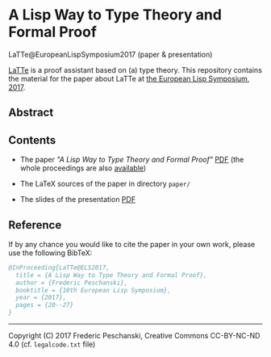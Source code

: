 # A Lisp Way to Type Theory and Formal Proof

LaTTe@EuropeanLispSymposium2017  (paper &amp; presentation)


[LaTTe](https://github.com/latte-central/LaTTe) is a proof assistant based on (a) type theory.
This repository contains the material for the paper about LaTTe at [the European Lisp Symposium, 2017](https://www.european-lisp-symposium.org/2017/index.html).

## Abstract

> 

## Contents

 - The paper *"A Lisp Way to Type Theory and Formal Proof"* [PDF]()
   (the whole proceedings are also [available](https://www.european-lisp-symposium.org/static/proceedings/2017.pdf))
 
 - The LaTeX sources of the paper in directory `paper/`
 
 - The slides of the presentation [PDF]()

## Reference

If by any chance you would like to cite the paper in your own work, please use the following BibTeX:

```bibtex
@InProceeding{LaTTe@ELS2017,
  title = {A Lisp Way to Type Theory and Formal Proof},
  author = {Frederic Peschanski},
  booktitle = {10th European Lisp Symposium},
  year = {2017},
  pages = {20--27} 
}
```

----
Copyright (C) 2017 Frederic Peschanski, Creative Commons CC-BY-NC-ND 4.0  (cf. `legalcode.txt` file)

